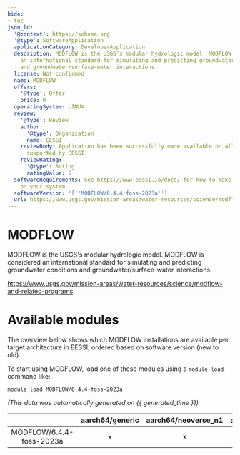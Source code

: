 ```yaml
---
hide:
- toc
json_ld:
  '@context': https://schema.org
  '@type': SoftwareApplication
  applicationCategory: DeveloperApplication
  description: MODFLOW is the USGS's modular hydrologic model. MODFLOW is considered
    an international standard for simulating and predicting groundwater conditions
    and groundwater/surface-water interactions.
  license: Not confirmed
  name: MODFLOW
  offers:
    '@type': Offer
    price: 0
  operatingSystem: LINUX
  review:
    '@type': Review
    author:
      '@type': Organization
      name: EESSI
    reviewBody: Application has been successfully made available on all architectures
      supported by EESSI
    reviewRating:
      '@type': Rating
      ratingValue: 5
  softwareRequirements: See https://www.eessi.io/docs/ for how to make EESSI available
    on your system
  softwareVersion: '[''MODFLOW/6.4.4-foss-2023a'']'
  url: https://www.usgs.gov/mission-areas/water-resources/science/modflow-and-related-programs
---
```


MODFLOW
=======


MODFLOW is the USGS's modular hydrologic model. MODFLOW is considered an international standard for simulating and predicting groundwater conditions and groundwater/surface-water interactions.

https://www.usgs.gov/mission-areas/water-resources/science/modflow-and-related-programs
# Available modules


The overview below shows which MODFLOW installations are available per target architecture in EESSI, ordered based on software version (new to old).

To start using MODFLOW, load one of these modules using a `module load` command like:

```shell
module load MODFLOW/6.4.4-foss-2023a
```

*(This data was automatically generated on {{ generated_time }})*  

| |aarch64/generic|aarch64/neoverse_n1|aarch64/neoverse_v1|aarch64/nvidia|x86_64/generic|x86_64/amd/zen2|x86_64/amd/zen3|x86_64/amd/zen4|x86_64/intel/haswell|x86_64/intel/sapphirerapids|x86_64/intel/skylake_avx512|
| :---: | :---: | :---: | :---: | :---: | :---: | :---: | :---: | :---: | :---: | :---: | :---: |
|MODFLOW/6.4.4-foss-2023a|x|x|x|-|x|x|x|x|x|x|x|
